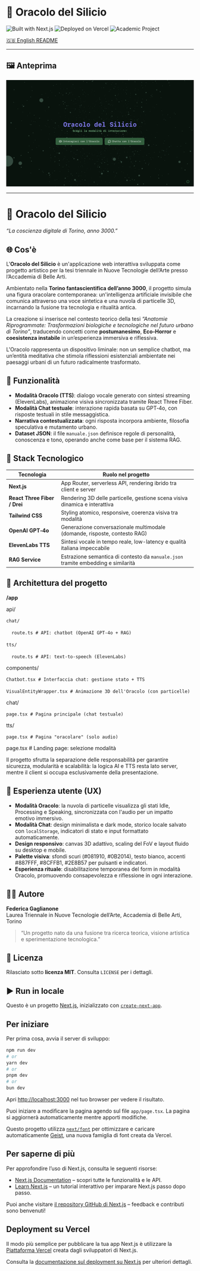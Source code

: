 
# 🧠 Oracolo del Silicio

![Built with Next.js](https://img.shields.io/badge/Built%20with-Next.js-000000?style=flat-square&logo=next.js)
![Deployed on Vercel](https://img.shields.io/badge/Deployed%20on-Vercel-000000?style=flat-square&logo=vercel)
![Academic Project](https://img.shields.io/badge/Academic-Project-blue?style=flat-square)

[🇬🇧 English README](./README_en.md)

---

## 🖼️ Anteprima

![Screenshot](./app/oracolo-screenshot.png)

---
# 🧠 Oracolo del Silicio

_“La coscienza digitale di Torino, anno 3000.”_

## 🌐 Cos'è

L'**Oracolo del Silicio** è un'applicazione web interattiva sviluppata come progetto artistico per la tesi triennale in Nuove Tecnologie dell’Arte presso l’Accademia di Belle Arti.

Ambientato nella **Torino fantascientifica dell’anno 3000**, il progetto simula una figura oracolare contemporanea: un'intelligenza artificiale invisibile che comunica attraverso una voce sintetica e una nuvola di particelle 3D, incarnando la fusione tra tecnologia e ritualità antica.

La creazione si inserisce nel contesto teorico della tesi _“Anatomie Riprogrammate: Trasformazioni biologiche e tecnologiche nel futuro urbano di Torino”_, traducendo concetti come **postumanesimo**, **Eco‑Horror** e **coesistenza instabile** in un’esperienza immersiva e riflessiva.

L'Oracolo rappresenta un dispositivo liminale: non un semplice chatbot, ma un’entità meditativa che stimola riflessioni esistenziali ambientate nei paesaggi urbani di un futuro radicalmente trasformato.

## 🧩 Funzionalità

- **Modalità Oracolo (TTS)**: dialogo vocale generato con sintesi streaming (ElevenLabs), animazione visiva sincronizzata tramite React Three Fiber.
- **Modalità Chat testuale**: interazione rapida basata su GPT‑4o, con risposte testuali in stile messaggistica.
- **Narrativa contestualizzata**: ogni risposta incorpora ambiente, filosofia speculativa e mutamento urbano.
- **Dataset JSON**: il file `manuale.json` definisce regole di personalità, conoscenza e tono, operando anche come base per il sistema RAG.

## 🚀 Stack Tecnologico

| Tecnologia             | Ruolo nel progetto                                                                 |
|------------------------|-------------------------------------------------------------------------------------|
| **Next.js**            | App Router, serverless API, rendering ibrido tra client e server                  |
| **React Three Fiber / Drei** | Rendering 3D delle particelle, gestione scena visiva dinamica e interattiva  |
| **Tailwind CSS**       | Styling atomico, responsive, coerenza visiva tra modalità                          |
| **OpenAI GPT‑4o**      | Generazione conversazionale multimodale (domande, risposte, contesto RAG)          |
| **ElevenLabs TTS**     | Sintesi vocale in tempo reale, low-latency e qualità italiana impeccabile           |
| **RAG Service**        | Estrazione semantica di contesto da `manuale.json` tramite embedding e similarità |

## 🧠 Architettura del progetto

**/app**

  api/

    chat/

      route.ts # API: chatbot (OpenAI GPT-4o + RAG)

    tts/

      route.ts # API: text-to-speech (ElevenLabs)

  components/

    Chatbot.tsx # Interfaccia chat: gestione stato + TTS

    VisualEntityWrapper.tsx # Animazione 3D dell'Oracolo (con particelle)

  chat/

    page.tsx # Pagina principale (chat testuale)

  tts/

    page.tsx # Pagina "oracolare" (solo audio)

  page.tsx # Landing page: selezione modalità


Il progetto sfrutta la separazione delle responsabilità per garantire sicurezza, modularità e scalabilità: la logica AI e TTS resta lato server, mentre il client si occupa esclusivamente della presentazione.

## 🎨 Esperienza utente (UX)

- **Modalità Oracolo**: la nuvola di particelle visualizza gli stati Idle, Processing e Speaking, sincronizzata con l'audio per un impatto emotivo immersivo.
- **Modalità Chat**: design minimalista e dark mode, storico locale salvato con `localStorage`, indicatori di stato e input formattato automaticamente.
- **Design responsivo**: canvas 3D adattivo, scaling del FoV e layout fluido su desktop e mobile.  
- **Palette visiva**: sfondi scuri (#081910, #0B2014), testo bianco, accenti #887FFF, #8CFFB1, #2E8B57 per pulsanti e indicatori.  
- **Esperienza rituale**: disabilitazione temporanea del form in modalità Oracolo, promuovendo consapevolezza e riflessione in ogni interazione.

## 🧑‍🎓 Autore

**Federica Gaglianone**  
Laurea Triennale in Nuove Tecnologie dell’Arte, Accademia di Belle Arti, Torino  
> “Un progetto nato da una fusione tra ricerca teorica, visione artistica e sperimentazione tecnologica.”

## 📜 Licenza

Rilasciato sotto **licenza MIT**. Consulta `LICENSE` per i dettagli.

## ▶️ Run in locale

Questo è un progetto [Next.js](https://nextjs.org), inizializzato con [`create-next-app`](https://nextjs.org/docs/app/api-reference/cli/create-next-app).

## Per iniziare

Per prima cosa, avvia il server di sviluppo:

```bash
npm run dev
# or
yarn dev
# or
pnpm dev
# or
bun dev
```

Apri [http://localhost:3000](http://localhost:3000) nel tuo browser per vedere il risultato.

Puoi iniziare a modificare la pagina agendo sul file `app/page.tsx`. La pagina si aggiornerà automaticamente mentre apporti modifiche.

Questo progetto utilizza [`next/font`](https://nextjs.org/docs/app/building-your-application/optimizing/fonts) per ottimizzare e caricare automaticamente [Geist](https://vercel.com/font), una nuova famiglia di font creata da Vercel.

## Per saperne di più

Per approfondire l’uso di Next.js, consulta le seguenti risorse:

- [Next.js Documentation](https://nextjs.org/docs) – scopri tutte le funzionalità e le API.
- [Learn Next.js](https://nextjs.org/learn) – un tutorial interattivo per imparare Next.js passo dopo passo.

Puoi anche visitare [il repository GitHub di Next.js](https://github.com/vercel/next.js) – feedback e contributi sono benvenuti!

## Deployment su Vercel

Il modo più semplice per pubblicare la tua app Next.js è utilizzare la [Piattaforma Vercel](https://vercel.com/new?utm_medium=default-template&filter=next.js&utm_source=create-next-app&utm_campaign=create-next-app-readme) creata dagli sviluppatori di Next.js.

Consulta la [documentazione sul deployment su Next.js](https://nextjs.org/docs/app/building-your-application/deploying) per ulteriori dettagli.


